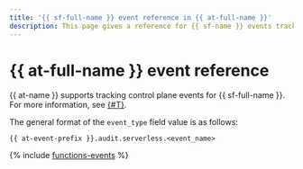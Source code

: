 ```yaml
---
title: '{{ sf-full-name }} event reference in {{ at-full-name }}'
description: This page gives a reference for {{ sf-name }} events tracked in {{ at-name }}.
---
```


# {{ at-full-name }} event reference

{{ at-name }} supports tracking control plane events for {{ sf-full-name }}. For more information, see [{#T}](../audit-trails/concepts/format.md).

The general format of the `event_type` field value is as follows:

```text
{{ at-event-prefix }}.audit.serverless.<event_name>
```

{% include [functions-events](../_includes/audit-trails/events/functions-events.md) %}